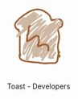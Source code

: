 <br />

<div align="center">
  
<img src="https://raw.githubusercontent.com/The-Toast/.github/main/assets/logo.png" width="100" />

<br />
<br />

<p>Toast - Developers</p>

</div>

<br />
